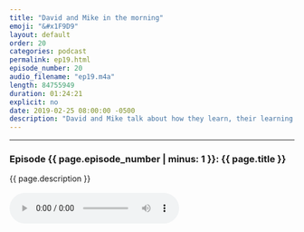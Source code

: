 ```yaml
---
title: "David and Mike in the morning"
emoji: "&#x1F9D9"
layout: default
order: 20
categories: podcast
permalink: ep19.html
episode_number: 20
audio_filename: "ep19.m4a"
length: 84755949
duration: 01:24:21
explicit: no
date: 2019-02-25 08:00:00 -0500
description: "David and Mike talk about how they learn, their learning philosophies, and how they think about tackling complex problems."
---
```


<hr />
<p>
<h3>Episode {{ page.episode_number | minus: 1 }}: {{ page.title }}</h3>
{{ page.description }}
<br />
<br />
<audio controls="">
<source src="{{ site.podcast_audio_prefix | append: page.audio_filename }}" type="audio/x-m4a" />
Your browser does not support the audio element.
</audio>
</p>
